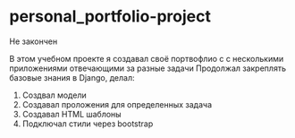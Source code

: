 # personal_portfolio-project
Не закончен

В этом учебном проекте я создавал своё портвофлио с с несколькими приложениями отвечающими за разные задачи
Продолжал закреплять базовые знания в Django, делал: 
  1) Создвал модели
  2) Создавал проложения для определенных задача
  3) Создавал HTML шаблоны
  4) Подключал стили через bootstrap
